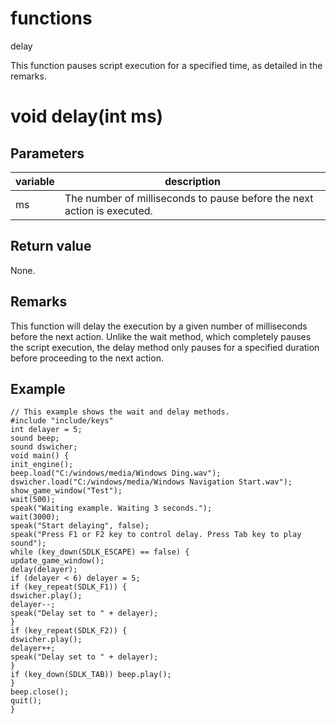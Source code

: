 # functions

delay

  


This function pauses script execution for a specified time, as detailed in the remarks.  


# void delay(int ms)

## Parameters

variable| description  
---|---  
ms | The number of milliseconds to pause before the next action is executed.  
  
## Return value

None.

## Remarks

This function will delay the execution by a given number of milliseconds before the next action. Unlike the wait method, which completely pauses the script execution, the delay method only pauses for a specified duration before proceeding to the next action.

## Example
    
    
    // This example shows the wait and delay methods.
    #include "include/keys"
    int delayer = 5;
    sound beep;
    sound dswicher;
    void main() {
    init_engine();
    beep.load("C:/windows/media/Windows Ding.wav");
    dswicher.load("C:/windows/media/Windows Navigation Start.wav");
    show_game_window("Test");
    wait(500);
    speak("Waiting example. Waiting 3 seconds.");
    wait(3000);
    speak("Start delaying", false);
    speak("Press F1 or F2 key to control delay. Press Tab key to play sound");
    while (key_down(SDLK_ESCAPE) == false) {
    update_game_window();
    delay(delayer);
    if (delayer < 6) delayer = 5;
    if (key_repeat(SDLK_F1)) {
    dswicher.play();
    delayer--;
    speak("Delay set to " + delayer);
    }
    if (key_repeat(SDLK_F2)) {
    dswicher.play();
    delayer++;
    speak("Delay set to " + delayer);
    }
    if (key_down(SDLK_TAB)) beep.play();
    }
    beep.close();
    quit();
    }
    
